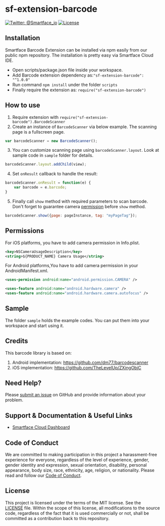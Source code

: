 # sf-extension-barcode
[![Twitter: @Smartface_io](https://img.shields.io/badge/contact-@Smartface_io-blue.svg?style=flat)](https://twitter.com/smartface_io)
[![License](https://img.shields.io/badge/license-MIT-green.svg?style=flat)](https://raw.githubusercontent.com/smartface/sf-extension-barcode/master/LICENSE)
## Installation
Smartface Barcode Extension can be installed via npm easily from our public npm repository. The installation is pretty easy via Smartface Cloud IDE.
- Open scripts/package.json file inside your workspace.
- Add Barcode extension dependency as:`"sf-extension-barcode": "^1.0.0"`
- Run command `npm install` under the folder `scripts`
- Finally require the extension as: `require("sf-extension-barcode")`
## How to use
1) Require extension with `require("sf-extension-barcode").BarcodeScanner`
2) Create an instance of `BarcodeScanner` via below example. The scanning page is a fullscreen page.
```javascript
var barcodeScanner = new BarcodeScanner();
```
3) You can customize scanning page using `barcodeScanner.layout`. Look at sample code in `sample` folder for details.
```javascript
barcodeScanner.layout.addChild(view);
```
4) Set `onResult` callback to handle the result: 
```javascript
barcodeScanner.onResult = function(e) {
    var barcode = e.barcode;
}
```
5) Finally call `show` method with required parameters to scan barcode. Don't forget to guarantee camera [permission](#permissions) before `show` method.
```javascript
barcodeScanner.show({page: pageInstance, tag: "myPageTag"});
```
## Permissions
 For iOS platforms, you have to add camera permission in Info.plist.
```xml
<key>NSCameraUsageDescription</key>
<string>${PRODUCT_NAME} Camera Usage</string>
```
For Android platforms,You have to add camera permission in your AndroidManifest.xml.
```xml
<uses-permission android:name="android.permission.CAMERA" />

<uses-feature android:name="android.hardware.camera" />
<uses-feature android:name="android.hardware.camera.autofocus" />
```
## Sample
The folder `sample` holds the example codes. You can put them into your workspace and start using it. 
## Credits
This barcode library is based on:
1) Android implementation: https://github.com/dm77/barcodescanner
2) iOS implementation: https://github.com/TheLevelUp/ZXingObjC
## Need Help?
Please [submit an issue](https://github.com/smartface/sf-extension-barcode/issues) on GitHub and provide information about your problem.
## Support & Documentation & Useful Links
- [Smartface Cloud Dashboard](https://cloud.smartface.io)
## Code of Conduct
We are committed to making participation in this project a harassment-free experience for everyone, regardless of the level of experience, gender, gender identity and expression, sexual orientation, disability, personal appearance, body size, race, ethnicity, age, religion, or nationality.
Please read and follow our [Code of Conduct](https://github.com/smartface/sf-extension-barcode/blob/master/CODE_OF_CONDUCT.md).
## License
This project is licensed under the terms of the MIT license. See the [LICENSE](https://raw.githubusercontent.com/smartface/sf-extension-barcode/master/LICENSE) file. Within the scope of this license, all modifications to the source code, regardless of the fact that it is used commercially or not, shall be committed as a contribution back to this repository.
